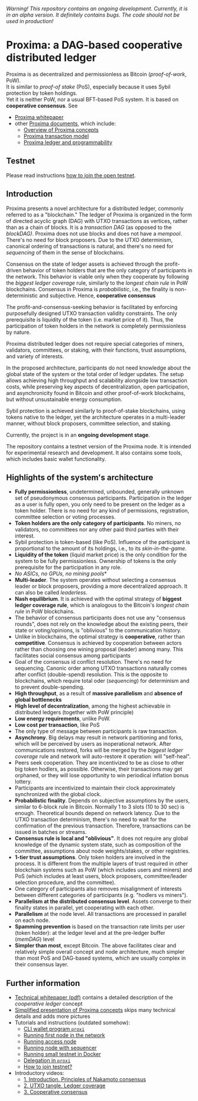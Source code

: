 *Warning! This repository contains an ongoing development. Currently, it is in an alpha version. It definitely contains bugs.
The code should not be used in production!*

# Proxima: a DAG-based cooperative distributed ledger
Proxima is as decentralized and permissionless as Bitcoin (*proof-of-work*, PoW). 
<br>It is similar to *proof-of stake* (PoS), especially because it uses Sybil protection by token holdings.
<br>Yet it is neither PoW, nor a usual BFT-based PoS system. It is based on **cooperative consensus**. See 
- [Proxima whitepaper](https://arxiv.org/abs/2411.16456) 
- other [Proxima documents](https://lunfardo314.github.io/), which include:
   - [Overview of Proxima concepts](https://lunfardo314.github.io/#/overview/intro)
   - [Proxima transaction model](https://lunfardo314.github.io/#/txdocs/intro)
   - [Proxima ledger and programmability](https://lunfardo314.github.io/#/ledgerdocs/library)

## Testnet 

Please read instructions [how to join the open testnet](docs/testnet.md).

## Introduction
Proxima presents a novel architecture for a distributed ledger, commonly referred to as a "blockchain." 
The ledger of Proxima is organized in the form of directed acyclic graph (DAG) with UTXO transactions as vertices, 
rather than as a chain of blocks. It is a _transaction DAG_ (as opposed to the _blockDAG)_. Proxima does not use blocks and does not have a _mempool_. 
There's no need for block proposers. Due to the UTXO determinism, canonical ordering of transactions is natural, and there's no need for _sequencing_ of them in the sense of blockchains. 

Consensus on the state of ledger assets is achieved through the profit-driven behavior of token holders that are the only
category of participants in the network. This behavior is viable only when they cooperate by following the _biggest ledger coverage_ rule, 
similarly to the _longest chain rule_ in PoW blockchains. Consensus in Proxima is _probabilistic_, i.e., the finality is non-deterministic and subjective. 
Hence, **cooperative consensus**

The profit-and-consensus-seeking behavior is facilitated by enforcing purposefully designed UTXO transaction validity constraints.
The only prerequisite is liquidity of the token (i.e. market price of it). Thus, the participation of token holders in the network is completely permissionless by nature. 

Proxima distributed ledger does not require special categories of miners, validators, committees, or staking, with their functions, trust assumptions, and variety of interests.

In the proposed architecture, participants do not need knowledge about the global state of the system or the total order of ledger updates. 
The setup allows achieving high throughput and scalability alongside low transaction costs, while preserving key aspects of decentralization, 
open participation, and asynchronicity found in Bitcoin and other proof-of-work blockchains, but without unsustainable energy consumption. 

Sybil protection is achieved similarly to proof-of-stake blockchains, using tokens native to the ledger, yet the architecture operates in a multi-leader manner, 
without block proposers, committee selection, and staking.

Currently, the project is in an **ongoing development stage**. 

The repository contains a testnet version of the Proxima node. It is intended for experimental research and development. 
It also contains some tools, which includes basic wallet functionality.

## Highlights of the system's architecture
* **Fully permissionless**, undetermined, unbounded, generally unknown set of pseudonymous consensus participants. 
Participation in the ledger as a user is fully open, you only need to be present on the ledger as a token holder. There is no need for any kind of permissions, registration, committee selection or voting processes.
* **Token holders are the only category of participants**. No miners, no validators, no committees nor any other paid third parties with their interest.
* Sybil protection is token-based (like PoS). Influence of the participant is proportional to the amount of its holdings, i.e., to its _skin-in-the-game_.
* **Liquidity of the token** (liquid market price) is the only condition for the system to be fully permissionless. Ownership of tokens is the only prerequisite for the participation in any role. 
* *No ASICs, no GPUs, no mining pools**
* **Multi-leader**. The system operates without selecting a consensus leader or block proposers, providing a more decentralized approach. It can also be called _leaderless_.
* **Nash equilibrium**. It is achieved with the optimal strategy of **biggest ledger coverage rule**, which is analogous to the Bitcoin's _longest chain rule_ in PoW blockchains.
* The behavior of consensus participants does not use any "consensus rounds", does not rely on the knowledge about the existing peers, their state or voting/opinions, is "oblivious" to the communication history.
* Unlike in blockchains, the optimal strategy is **cooperative**, rather than **competitive**. Consensus is achieved by cooperation between actors rather than
choosing one wining proposal (leader) among many. This facilitates social consensus among participants
* Goal of the consensus id conflict resolution. There's no need for sequencing. Canonic order among UTXO transactions naturally comes after conflict (double-spend) resolution. 
This is the opposite to blockchains, which require total oder (_sequencing_) for determinism and to prevent double-spending. 
* **High throughput**, as a result of **massive parallelism** and **absence of global bottlenecks**
* **High level of decentralization**, among the highest achievable in distributed ledgers (together with PoW principle)
* **Low energy requirements**, unlike PoW. 
* **Low cost per transaction**, like PoS
* The only type of message between participants is raw transaction.
* **Asynchrony**. Big delays may result in network partitioning and forks, which will be perceived by users as inoperational network. 
After communications restored, forks will be merged by the *biggest ledger coverage* rule and network will auto-restore it operation: will "self-heal". 
* Peers seek cooperation. They are incentivized to be as close to other big token hodlers, as possible. 
Otherwise, their transactions may get orphaned, or they will lose opportunity to win periodical inflation bonus lottery. 
* Participants are incentivized to maintain their clock approximately synchronized with the global clock. 
* **Probabilistic finality**. Depends on subjective assumptions by the users, similar to 6-block rule in Bitcoin. Normally 1 to 3 slots (10 to 30 sec) is enough. Theoretical bounds depend on network latency. 
Due to the UTXO transaction determinism, there's no need to wait for the confirmation of the previous transaction. Therefore, transactions can be issued in batches or streams.
* **Consensus rule is local and "oblivious"**. It does not require any global knowledge of the dynamic system state, such as composition of the committee, assumptions about node weights/stakes, or other registries.
* **1-tier trust assumptions**. Only token holders are involved in the process. It is different from the multiple layers of trust required in other 
blockchain systems such as PoW (which includes users and miners) and PoS (which includes at least users, block proposers, committee/leader selection procedure, and the committee). 
* One category of participants also removes misalignment of interests between different categories of participants (e.g. "hodlers vs miners").
* **Parallelism at the distributed consensus level**. Assets converge to their finality states in parallel, yet cooperating with each other.
* **Parallelism** at the node level. All transactions are processed in parallel on each node.
* **Spamming prevention** is based on the transaction rate limits per user (token holder): at the ledger level and at the pre-ledger buffer (_memDAG_) level
* **Simpler than most**, except Bitcoin. The above facilitates clear and relatively simple overall concept and node architecture, 
much simpler than most PoS and DAG-based systems, which are usually complex in their consensus layer. 

## Further information
* [Technical whitepaper (pdf)](https://arxiv.org/abs/2411.16456) contains a detailed description of the *cooperative ledger* concept
* [Simplified presentation of Proxima concepts](https://hackmd.io/@Evaldas/Sy4Gka1DC) skips many technical details and adds more pictures
* Tutorials and instructions (outdated somehow):
  * [CLI wallet program `proxi`](docs/proxi.md)
  * [Running first node in the network](docs/run_boot.md)
  * [Running access node](docs/run_access.md)
  * [Running node with sequencer](docs/run_sequencer.md)
  * [Running small testnet in Docker](tests/docker/docker-network.md)
  * [Delegation in `proxi`](docs/delegate.md)
  * [How to join testnet?](docs/testnet.md)
* Introductory videos:
  * [1. Introduction. Principles of Nakamoto consensus](https://youtu.be/qDnjnrOJK_g)
  * [2. UTXO tangle. Ledger coverage](https://youtu.be/CT0_FlW-ObM)
  * [3. Cooperative consensus](https://youtu.be/7N_L6CMyRdo)
